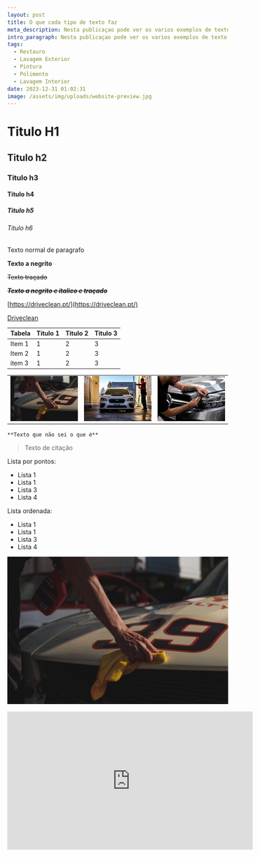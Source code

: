 ```yaml
---
layout: post
title: O que cada tipo de texto faz
meta_description: Nesta publicaçao pode ver os varios exemplos de texto
intro_paragraph: Nesta publicaçao pode ver os varios exemplos de texto
tags:
  - Restauro
  - Lavagem Exterior
  - Pintura
  - Polimento
  - Lavagem Interior
date: 2023-12-31 01:02:31
image: /assets/img/uploads/website-preview.jpg
---
```

# Titulo H1

## Titulo h2

### Titulo h3

#### Titulo h4

##### Titulo h5

###### Titulo h6

Texto normal de paragrafo

**Texto a negrito**

~~Texto traçado~~

~~***Texto a negrito e italico e traçado***~~

[https://driveclean.pt/](https://driveclean.pt/)


[Driveclean](https://driveclean.pt/)










|Tabela|Titulo 1|Titulo 2|Titulo 3|
|---|---|---|---|
|Item 1|1|2|3|
|Item 2|1|2|3|
|item 3|1|2|3|













| | | |
|---|---|---|
|![](/assets/img/uploads/matthew-dockery-s99-jp8p3hg-unsplash.jpg)|![](/assets/img/uploads/nick-kaufman-9u-tgk61k7y-unsplash.jpg)|![](/assets/img/uploads/deniz-demirci-dljelfmdpoc-unsplash.jpg)|

`**Texto que não sei o que é**`

> Texto de citação

Lista por pontos:

- Lista 1
- Lista 1
- Lista 3
- Lista 4

Lista ordenada:

- Lista 1
- Lista 1
- Lista 3
- Lista 4

![](/assets/img/uploads/matthew-dockery-s99-jp8p3hg-unsplash.jpg)

<iframe width="560" height="315" src="https://www.youtube.com/embed/c0fOrqTg6sI?si=YB-yWJR9T2DgJgPv" title="YouTube video player" frameborder="0" allow="accelerometer; autoplay; clipboard-write; encrypted-media; gyroscope; picture-in-picture; web-share" allowfullscreen></iframe>
